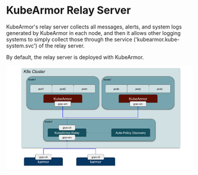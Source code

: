 # KubeArmor Relay Server

KubeArmor's relay server collects all messages, alerts, and system logs generated by KubeArmor in each node, and then it allows other logging systems to simply collect those through the service ('kubearmor.kube-system.svc') of the relay server.

By default, the relay server is deployed with KubeArmor.

![Kubearmor Relay Server HLD](docs/relay-server.png)
